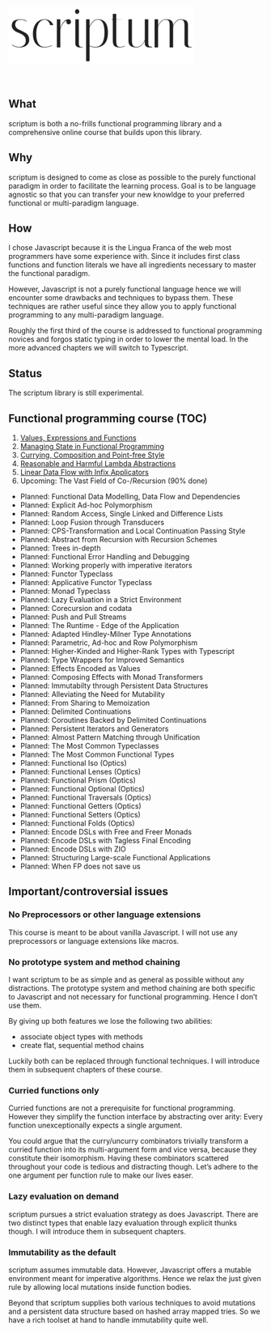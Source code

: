 <img src="./logo.png" width="366" height="114" alt="scriptum"><br><br><br>

## What

scriptum is both a no-frills functional programming library and a comprehensive online course that builds upon this library.

## Why

scriptum is designed to come as close as possible to the purely functional paradigm in order to facilitate the learning process. Goal is to be language agnostic so that you can transfer your new knowldge to your preferred functional or multi-paradigm language. 

## How

I chose Javascript because it is the Lingua Franca of the web most programmers have some experience with. Since it includes first class functions and function literals we have all ingredients necessary to master the functional paradigm.

However, Javascript is not a purely functional language hence we will encounter some drawbacks and techniques to bypass them. These techniques are rather useful since they allow you to apply functional programming to any multi-paradigm language.

Roughly the first third of the course is addressed to functional programming novices and forgos static typing in order to lower the mental load. In the more advanced chapters we will switch to Typescript.

## Status

The scriptum library is still experimental.

## Functional programming course (TOC)

1. [Values, Expressions and Functions](https://github.com/kongware/scriptum/blob/master/ch-1.md)
2. [Managing State in Functional Programming](https://github.com/kongware/scriptum/blob/master/ch-2.md)
3. [Currying, Composition and Point-free Style](https://github.com/kongware/scriptum/blob/master/ch-3.md)
4. [Reasonable and Harmful Lambda Abstractions](https://github.com/kongware/scriptum/blob/master/ch-4.md)
5. [Linear Data Flow with Infix Applicators](https://github.com/kongware/scriptum/blob/master/ch-5.md)
6. Upcoming: The Vast Field of Co-/Recursion (90% done)

* Planned: Functional Data Modelling, Data Flow and Dependencies<br/>
* Planned: Explicit Ad-hoc Polymorphism <br/>
* Planned: Random Access, Single Linked and Difference Lists <br/>
* Planned: Loop Fusion through Transducers <br/>
* Planned: CPS-Transformation and Local Continuation Passing Style <br/>
* Planned: Abstract from Recursion with Recursion Schemes <br/>
* Planned: Trees in-depth <br/>
* Planned: Functional Error Handling and Debugging <br/>
* Planned: Working properly with imperative iterators <br/>
* Planned: Functor Typeclass <br/>
* Planned: Applicative Functor Typeclass <br/>
* Planned: Monad Typeclass <br/>
* Planned: Lazy Evaluation in a Strict Environment <br/>
* Planned: Corecursion and codata <br/>
* Planned: Push and Pull Streams <br/>
* Planned: The Runtime - Edge of the Application <br/>
* Planned: Adapted Hindley-Milner Type Annotations <br/>
* Planned: Parametric, Ad-hoc and Row Polymorphism <br/>
* Planned: Higher-Kinded and Higher-Rank Types with Typescript <br/>
* Planned: Type Wrappers for Improved Semantics<br/>
* Planned: Effects Encoded as Values <br/>
* Planned: Composing Effects with Monad Transformers<br/>
* Planned: Immutabilty through Persistent Data Structures <br/>
* Planned: Alleviating the Need for Mutability <br/>
* Planned: From Sharing to Memoization <br/>
* Planned: Delimited Continuations <br/>
* Planned: Coroutines Backed by Delimited Continuations <br/>
* Planned: Persistent Iterators and Generators<br/>
* Planned: Almost Pattern Matching through Unification <br/>
* Planned: The Most Common Typeclasses <br/>
* Planned: The Most Common Functional Types <br/>
* Planned: Functional Iso (Optics) <br/>
* Planned: Functional Lenses (Optics) <br/>
* Planned: Functional Prism (Optics) <br/>
* Planned: Functional Optional (Optics) <br/>
* Planned: Functional Traversals (Optics) <br/>
* Planned: Functional Getters (Optics) <br/>
* Planned: Functional Setters (Optics) <br/>
* Planned: Functional Folds (Optics) <br/>
* Planned: Encode DSLs with Free and Freer Monads <br/>
* Planned: Encode DSLs with Tagless Final Encoding <br/>
* Planned: Encode DSLs with ZIO <br/>
* Planned: Structuring Large-scale Functional Applications
* Planned: When FP does not save us

## Important/controversial issues

### No Preprocessors or other language extensions

This course is meant to be about vanilla Javascript. I will not use any preprocessors or language extensions like macros.

### No prototype system and method chaining

I want scriptum to be as simple and as general as possible without any distractions. The prototype system and method chaining are both specific to Javascript and not necessary for functional programming. Hence I don’t use them.

By giving up both features we lose the following two abilities:

* associate object types with methods
* create flat, sequential method chains

Luckily both can be replaced through functional techniques. I will introduce them in subsequent chapters of these course.

### Curried functions only

Curried functions are not a prerequisite for functional programming. However they simplify the function interface by abstracting over arity: Every function unexceptionally expects a single argument.

You could argue that the curry/uncurry combinators trivially transform a curried function into its multi-argument form and vice versa, because they constitute their isomorphism. Having these combinators scattered throughout your code is tedious and distracting though. Let’s adhere to the one argument per function rule to make our lives easer.

### Lazy evaluation on demand

scriptum pursues a strict evaluation strategy as does Javascript. There are two distinct types that enable lazy evaluation through explicit thunks though. I will introduce them in subsequent chapters.

### Immutability as the default

scriptum assumes immutable data. However, Javascript offers a mutable environment meant for imperative algorithms. Hence we relax the just given rule by allowing local mutations inside function bodies.

Beyond that scriptum supplies both various techniques to avoid mutations and a persistent data structure based on hashed array mapped tries. So we have a rich toolset at hand to handle immutability quite well.
